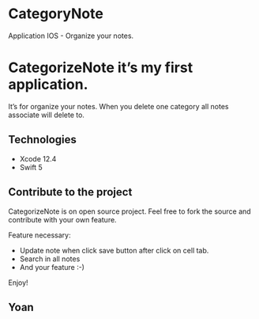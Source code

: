 # CategoryNote
Application IOS - Organize your notes.

# CategorizeNote it’s my first application. 
It’s for organize your notes. When you delete one category all notes associate will delete to.

## Technologies
- Xcode 12.4
- Swift 5

## Contribute to the project

CategorizeNote is on open source project. Feel free to fork the source and contribute with your own feature.

Feature necessary: 
- Update note when click save button after click on cell tab.
- Search in all notes
- And your feature :-)

Enjoy!

## Yoan
